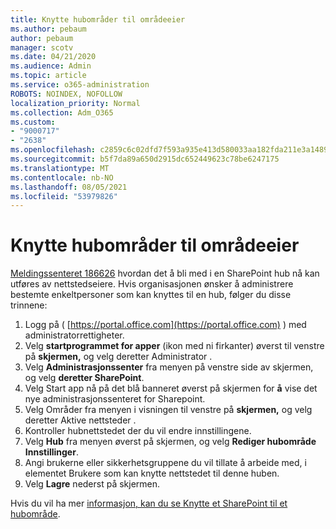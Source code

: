 ```yaml
---
title: Knytte hubområder til områdeeier
ms.author: pebaum
author: pebaum
manager: scotv
ms.date: 04/21/2020
ms.audience: Admin
ms.topic: article
ms.service: o365-administration
ROBOTS: NOINDEX, NOFOLLOW
localization_priority: Normal
ms.collection: Adm_O365
ms.custom:
- "9000717"
- "2638"
ms.openlocfilehash: c2859c6c02dfd7f593a935e413d580033aa182fda211e3a1489b43fddc067c6c
ms.sourcegitcommit: b5f7da89a650d2915dc652449623c78be6247175
ms.translationtype: MT
ms.contentlocale: nb-NO
ms.lasthandoff: 08/05/2021
ms.locfileid: "53979826"
---
```

# <a name="associate-hub-sites-as-site-owner"></a>Knytte hubområder til områdeeier

[Meldingssenteret 186626](https://admin.microsoft.com/Adminportal/Home?source=applauncher#/MessageCenter?id=MC186626) hvordan det å bli med i en SharePoint hub nå kan utføres av nettstedseiere. Hvis organisasjonen ønsker å administrere bestemte enkeltpersoner som kan knyttes til en hub, følger du disse trinnene: 

1. Logg på ( [https://portal.office.com](https://portal.office.com) ) med administratorrettigheter.
2. Velg **startprogrammet for apper** (ikon med ni firkanter) øverst til venstre på **skjermen,** og velg deretter Administrator .
3. Velg **Administrasjonssenter** fra menyen på venstre side av skjermen, og velg **deretter SharePoint**.
4. Velg Start app nå på det blå banneret øverst på skjermen for **å** vise det nye administrasjonssenteret for Sharepoint.
5. Velg Områder fra menyen i visningen  til venstre på **skjermen,** og velg deretter Aktive nettsteder .
6. Kontroller hubnettstedet der du vil endre innstillingene.
7. Velg **Hub** fra menyen øverst på skjermen, og velg **Rediger hubområde Innstillinger**.
8. Angi brukerne eller sikkerhetsgruppene du vil tillate å arbeide med, i elementet Brukere som kan knytte nettstedet til denne huben.
9. Velg **Lagre** nederst på skjermen.

Hvis du vil ha mer [informasjon, kan du se Knytte et SharePoint til et hubområde](https://support.office.com/article/associate-a-sharepoint-site-with-a-hub-site-ae0009fd-af04-4d3d-917d-88edb43efc05). 